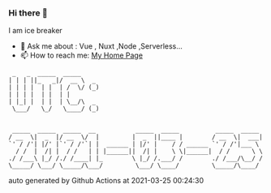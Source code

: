 ### Hi there 👋

I am ice breaker

- 💬 Ask me about : Vue , Nuxt ,Node ,Serverless...
- 📫 How to reach me: [My Home Page](https://icebreaker.top/)

```
 _   _  _____  _____     
| | | ||_   _|/  __ \  _ 
| | | |  | |  | /  \/ (_)
| | | |  | |  | |        
| |_| |  | |  | \__/\  _ 
 \___/   \_/   \____/ (_)
                         
                         
 _____  _____  _____  __           _____  _____          _____  _____ 
/ __  \|  _  |/ __  \/  |         |  _  ||____ |        / __  \|  ___|
`' / /'| |/' |`' / /'`| |  ______ | |/' |    / / ______ `' / /'|___ \ 
  / /  |  /| |  / /   | | |______||  /| |    \ \|______|  / /      \ \
./ /___\ |_/ /./ /____| |_        \ |_/ /.___/ /        ./ /___/\__/ /
\_____/ \___/ \_____/\___/         \___/ \____/         \_____/\____/
```

auto generated by Github Actions at 2021-03-25 00:24:30
